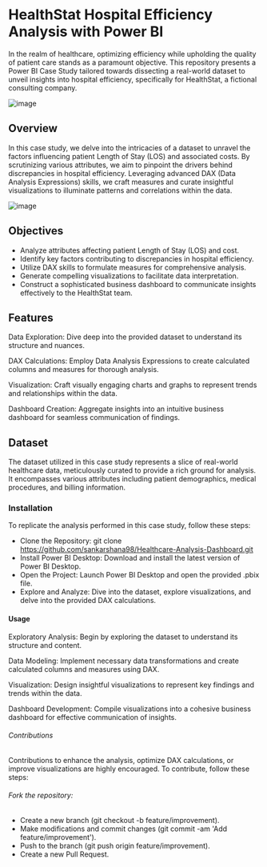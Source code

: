 # HealthStat Hospital Efficiency Analysis with Power BI
In the realm of healthcare, optimizing efficiency while upholding the quality of patient care stands as a paramount objective. This repository presents a Power BI Case Study tailored towards dissecting a real-world dataset to unveil insights into hospital efficiency, specifically for HealthStat, a fictional consulting company.

![image](https://github.com/sankarshana98/Healthcare-Analysis-Dashboard/assets/52189722/53634903-6126-4f9b-9e38-b4d6f7bdb7a1)

## Overview
In this case study, we delve into the intricacies of a dataset to unravel the factors influencing patient Length of Stay (LOS) and associated costs. By scrutinizing various attributes, we aim to pinpoint the drivers behind discrepancies in hospital efficiency. Leveraging advanced DAX (Data Analysis Expressions) skills, we craft measures and curate insightful visualizations to illuminate patterns and correlations within the data.

![image](https://github.com/sankarshana98/Healthcare-Analysis-Dashboard/assets/52189722/ca0d953d-f806-43fe-9e2b-e7430cbbcf51)

## Objectives
- Analyze attributes affecting patient Length of Stay (LOS) and cost.
- Identify key factors contributing to discrepancies in hospital efficiency.
- Utilize DAX skills to formulate measures for comprehensive analysis.
- Generate compelling visualizations to facilitate data interpretation.
- Construct a sophisticated business dashboard to communicate insights effectively to the HealthStat team.

## Features
Data Exploration: Dive deep into the provided dataset to understand its structure and nuances.

DAX Calculations: Employ Data Analysis Expressions to create calculated columns and measures for thorough analysis.

Visualization: Craft visually engaging charts and graphs to represent trends and relationships within the data.

Dashboard Creation: Aggregate insights into an intuitive business dashboard for seamless communication of findings.

## Dataset
The dataset utilized in this case study represents a slice of real-world healthcare data, meticulously curated to provide a rich ground for analysis. It encompasses various attributes including patient demographics, medical procedures, and billing information.

### Installation
To replicate the analysis performed in this case study, follow these steps:

- Clone the Repository: git clone https://github.com/sankarshana98/Healthcare-Analysis-Dashboard.git
- Install Power BI Desktop: Download and install the latest version of Power BI Desktop.
- Open the Project: Launch Power BI Desktop and open the provided .pbix file.
- Explore and Analyze: Dive into the dataset, explore visualizations, and delve into the provided DAX calculations.

#### Usage
Exploratory Analysis: Begin by exploring the dataset to understand its structure and content.

Data Modeling: Implement necessary data transformations and create calculated columns and measures using DAX.

Visualization: Design insightful visualizations to represent key findings and trends within the data.

Dashboard Development: Compile visualizations into a cohesive business dashboard for effective communication of insights.

###### Contributions
Contributions to enhance the analysis, optimize DAX calculations, or improve visualizations are highly encouraged. To contribute, follow these steps:

###### Fork the repository:
- Create a new branch (git checkout -b feature/improvement).
- Make modifications and commit changes (git commit -am 'Add feature/improvement').
- Push to the branch (git push origin feature/improvement).
- Create a new Pull Request.

